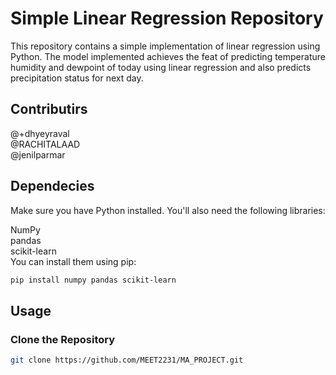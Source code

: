 # Simple Linear Regression Repository

This repository contains a simple implementation of linear regression using Python. The model implemented achieves the feat of predicting temperature humidity and dewpoint of today using linear regression and also predicts precipitation status for next day.

## Contributirs
@+dhyeyraval<br>
@RACHITALAAD<br>
@jenilparmar<br>

## Dependecies
Make sure you have Python installed. You'll also need the following libraries:

NumPy<br>
pandas<br>
scikit-learn<br>
You can install them using pip:
```bash
pip install numpy pandas scikit-learn
```





## Usage

### Clone the Repository

```bash
git clone https://github.com/MEET2231/MA_PROJECT.git
